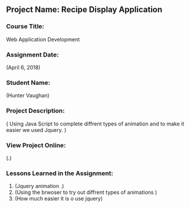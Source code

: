 ## Project Name:  Recipe Display Application

### Course Title:
Web Application Development

### Assignment Date:  
(April 6, 2018)

### Student Name:  
(Hunter Vaughan) 

### Project Description:
( Using Java Script to complete diffrent types of animation and to make it easier we used Jquery.  )

### View Project Online:
(.)

### Lessons Learned in the Assignment:
1. (Jquery animation .)
2. (Using the brwoser to try out diffrent types of animations )
3. (How much easier it is o use jquery)

